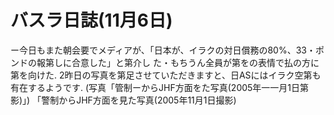 # バスラ日誌(11月6日)

ー今日もまた朝会要でメディアが、「日本が、イラクの対日償務の80%、33・ポンドの報第しに合意した」と第介し
た・もちうん全員が第をの表情で払の方に第を向けた.
2昨日の写真を第足させていただきますと、日ASにはイラク空第も有在するようです.
(写真「管制ーからJHF方面をた写真(2005年一一月1日第影)」)
「警制からJHF方面を見た写真(2005年11月1日撮影)
